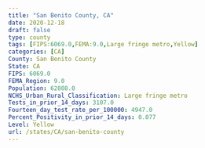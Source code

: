 ```yaml
---
title: "San Benito County, CA"
date: 2020-12-18
draft: false
type: county
tags: [FIPS:6069.0,FEMA:9.0,Large fringe metro,Yellow]
categories: [CA]
County: San Benito County
State: CA
FIPS: 6069.0
FEMA_Region: 9.0
Population: 62808.0
NCHS_Urban_Rural_Classification: Large fringe metro
Tests_in_prior_14_days: 3107.0
Fourteen_day_test_rate_per_100000: 4947.0
Percent_Positivity_in_prior_14_days: 0.077
Level: Yellow
url: /states/CA/san-benito-county
---
```



